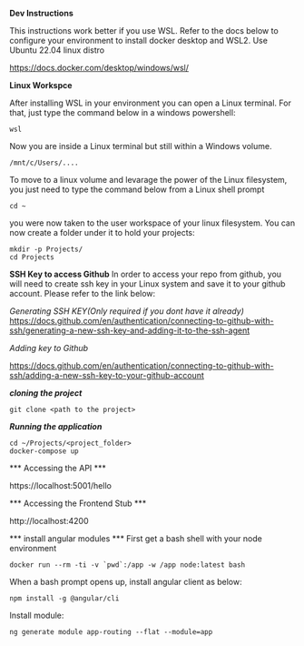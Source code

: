 ****Dev Instructions****

This instructions work better if you use WSL. Refer to the docs below to configure your environment to install docker desktop and WSL2. Use Ubuntu 22.04 linux distro

https://docs.docker.com/desktop/windows/wsl/

**Linux Workspce**

After installing WSL in your environment you can open a Linux terminal. For that, just type the command below in a windows powershell:

```wsl```

Now you are inside a Linux terminal but still within a Windows volume.

```/mnt/c/Users/....```

To move to a linux volume and levarage the power of the Linux filesystem, you just need to type the command below from a Linux shell prompt

```cd ~```

you were now taken to the user workspace of your linux filesystem. You can now create a folder under it to hold your projects:

```
mkdir -p Projects/
cd Projects
```

****SSH Key to access Github****
In order to access your repo from github, you will need to create ssh key in your Linux system and save it to your github account. Please refer to the link below:

*Generating SSH KEY(Only required if you dont have it already)*
https://docs.github.com/en/authentication/connecting-to-github-with-ssh/generating-a-new-ssh-key-and-adding-it-to-the-ssh-agent

*Adding key to Github*

https://docs.github.com/en/authentication/connecting-to-github-with-ssh/adding-a-new-ssh-key-to-your-github-account

***cloning the project***
```
git clone <path to the project>
```

***Running the application***

```
cd ~/Projects/<project_folder>
docker-compose up
```

*** Accessing the API ***

https://localhost:5001/hello

*** Accessing the Frontend Stub ***

http://localhost:4200


*** install angular modules ***
First get a bash shell with your node environment

```
docker run --rm -ti -v `pwd`:/app -w /app node:latest bash
```
When a bash prompt opens up, install angular client as below:

```
npm install -g @angular/cli
```

Install module:

```
ng generate module app-routing --flat --module=app
```